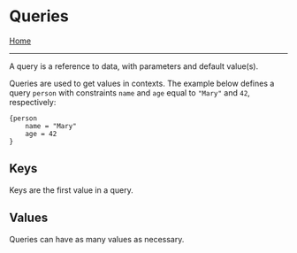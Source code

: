 # Queries

[Home](../README.md)

---

A query is a reference to data, with parameters and default value(s).

Queries are used to get values in contexts. The example below defines a query `person` with constraints `name` and `age` equal to `"Mary"` and `42`, respectively:

```
{person
    name = "Mary"
    age = 42
}
```

## Keys

Keys are the first value in a query.


## Values

Queries can have as many values as necessary.
